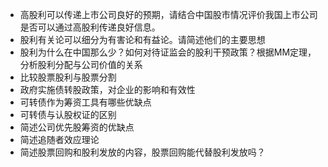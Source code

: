 - 高股利可以传递上市公司良好的预期，请结合中国股市情况评价我国上市公司是否可以通过高股利传递良好信息。
- 股利有关论可以细分为有害论和有益论。请简述他们的主要思想
- 股利为什么在中国那么少？如何对待证监会的股利干预政策？根据MM定理，分析股利分配与公司价值的关系
- 比较股票股利与股票分割
- 政府实施债转股政策，对企业的影响和有效性
- 可转债作为筹资工具有哪些优缺点
- 可转债与认股权证的区别
- 简述公司优先股筹资的优缺点
- 简述追随者效应理论
- 简述股票回购和股利发放的内容，股票回购能代替股利发放吗？